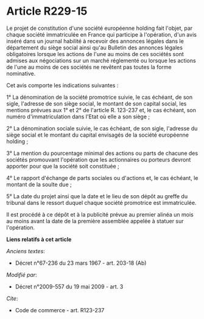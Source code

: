 # Article R229-15

Le projet de constitution d'une société européenne holding fait l'objet, par chaque société immatriculée en France qui
participe à l'opération, d'un avis inséré dans un journal habilité à recevoir des annonces légales dans le département du
siège social ainsi qu'au Bulletin des annonces légales obligatoires lorsque les actions de l'une au moins de ces sociétés
sont admises aux négociations sur un marché réglementé ou lorsque les actions de l'une au moins de ces sociétés ne revêtent
pas toutes la forme nominative. 

Cet avis comporte les indications suivantes : 

1° La dénomination de la société promotrice suivie, le cas échéant, de son sigle, l'adresse de son siège social, le montant
de son capital social, les mentions prévues aux 1° et 2° de l'article R. 123-237 et, le cas échéant, son numéro
d'immatriculation dans l'Etat où elle a son siège ; 

2° La dénomination sociale suivie, le cas échéant, de son sigle, l'adresse du siège social et le montant du capital envisagés
de la société européenne holding ; 

3° La mention du pourcentage minimal des actions ou parts de chacune des sociétés promouvant l'opération que les actionnaires
ou porteurs devront apporter pour que la société soit constituée ; 

4° Le rapport d'échange de parts sociales ou d'actions et, le cas échéant, le montant de la soulte due ; 

5° La date du projet ainsi que la date et le lieu de son dépôt au greffe du tribunal dans le ressort duquel chaque société
promotrice est immatriculée. 

Il est procédé à ce dépôt et à la publicité prévue au premier alinéa un mois au moins avant la date de la première assemblée
appelée à statuer sur l'opération.

**Liens relatifs à cet article**

_Anciens textes_:

  - Décret n°67-236 du 23 mars 1967 - art. 203-18 (Ab)

_Modifié par_:

  - Décret n°2009-557 du 19 mai 2009 - art. 3

_Cite_:

  - Code de commerce - art. R123-237
